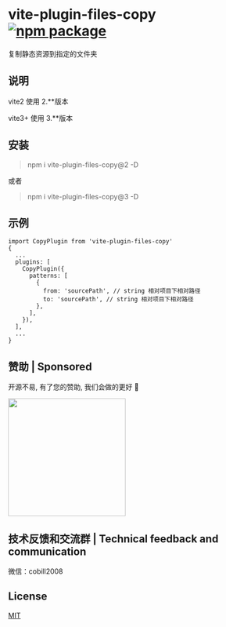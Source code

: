 # vite-plugin-files-copy <a href="https://npmjs.com/package/vite-plugin-files-copy" target="_blank"><img src="https://badgen.net/npm/v/vite-plugin-files-copy" alt="npm package"></a>
复制静态资源到指定的文件夹<br />



## 说明
vite2 使用 2.**版本

vite3+ 使用 3.**版本

## 安装
> npm i vite-plugin-files-copy@2 -D

或者

> npm i vite-plugin-files-copy@3 -D

## 示例
```
import CopyPlugin from 'vite-plugin-files-copy'
{
  ...
  plugins: [
    CopyPlugin({
      patterns: [
        {
          from: 'sourcePath', // string 相对项目下相对路径
          to: 'sourcePath', // string 相对项目下相对路径
        },
      ],
    }),
  ],
  ...
}
```
## 赞助 | Sponsored

开源不易, 有了您的赞助, 我们会做的更好 👋

<img style="display: block;" src="https://tcly861204.github.io/static/wepay.jpg" width="240px" />

## 技术反馈和交流群 | Technical feedback and communication

微信：cobill2008

## License

[MIT](http://opensource.org/licenses/MIT)
